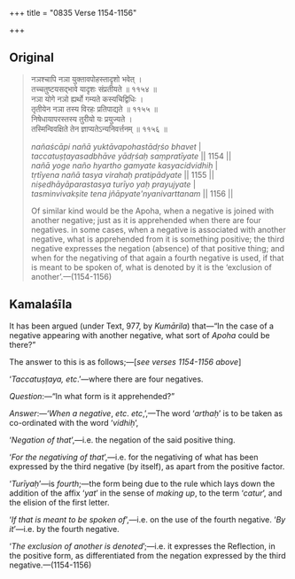 +++
title = "0835 Verse 1154-1156"

+++
## Original 
>
> नञश्चापि नञा युक्तावपोहस्तादृशो भवेत् ।  
> तच्चतुष्टयसद्भावे यादृशः संप्रतीयते ॥ ११५४ ॥  
> नञा योगे नञो ह्यर्थो गम्यते कस्यचिद्विधिः ।  
> तृतीयेन नञा तस्य विरहः प्रतिपाद्यते ॥ ११५५ ॥  
> निषेधायापरस्तस्य तुरीयो यः प्रयुज्यते ।  
> तस्मिन्विवक्षिते तेन ज्ञाप्यतेऽन्यनिवर्त्तनम् ॥ ११५६ ॥ 
>
> *nañaścāpi nañā yuktāvapohastādṛśo bhavet* \|  
> *taccatuṣṭayasadbhāve yādṛśaḥ saṃpratīyate* \|\| 1154 \|\|  
> *nañā yoge naño hyartho gamyate kasyacidvidhiḥ* \|  
> *tṛtīyena nañā tasya virahaḥ pratipādyate* \|\| 1155 \|\|  
> *niṣedhāyāparastasya turīyo yaḥ prayujyate* \|  
> *tasminvivakṣite tena jñāpyate'nyanivarttanam* \|\| 1156 \|\| 
>
> Of similar kind would be the Apoha, when a negative is joined with another negative; just as it is apprehended when there are four negatives. in some cases, when a negative is associated with another negative, what is apprehended from it is something positive; the third negative expresses the negation (absence) of that positive thing; and when for the negativing of that again a fourth negative is used, if that is meant to be spoken of, what is denoted by it is the ‘exclusion of another’.—(1154-1156)



## Kamalaśīla

It has been argued (under Text, 977, by *Kumārila*) that—“In the case of a negative appearing with another negative, what sort of *Apoha* could be there?”

The answer to this is as follows;—[*see verses 1154-1156 above*]

‘*Taccatuṣṭaya, etc*.’—where there are four negatives.

*Question*:—“In what form is it apprehended?”

*Answer*:—‘*When* *a* *negative*, *etc*. *etc*,’,—The word ‘*arthaḥ*’ is to be taken as co-ordinated with the word ‘*vidhiḥ*’,

‘*Negation of that*’,—i.e. the negation of the said positive thing.

‘*For the negativing of that*’,—i.e. for the negativing of what has been expressed by the third negative (by itself), as apart from the positive factor.

‘*Turīyaḥ*’—is *fourth*;—the form being due to the rule which lays down the addition of the affix ‘*yat*’ in the sense of *making up*, to the term ‘*catur*’, and the elision of the first letter.

‘*If that is meant to be spoken of*’,—i.e. on the use of the fourth negative. ‘*By* *it*’—i.e. by the fourth negative.

‘*The exclusion of another is denoted*’;—i.e. it expresses the Reflection, in the positive form, as differentiated from the negation expressed by the third negative.—(1154-1156)


